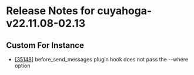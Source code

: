 
# Release Notes for cuyahoga-v22.11.08-02.13

## Custom For Instance

- [[35148]](http://bugs.koha-community.org/bugzilla3/show_bug.cgi?id=35148) before_send_messages plugin hook does not pass the --where option


